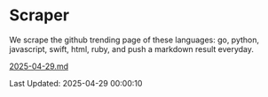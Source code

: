 # Scraper

We scrape the github trending page of these languages: go, python, javascript, swift, html, ruby, and push a markdown result everyday.

[2025-04-29.md](https://github.com/henson/Scraper/blob/master/2025-04-29.md)

Last Updated: 2025-04-29 00:00:10